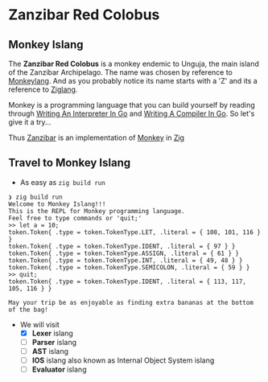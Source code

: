 # Zanzibar Red Colobus

## Monkey Islang

The **Zanzibar Red Colobus** is a monkey endemic to Unguja, the main island of the Zanzibar Archipelago.
The name was chosen by reference to [Monkeylang](https://monkeylang.org/). And as you probably notice its
name starts with a 'Z' and its a reference to [Ziglang](https://ziglang.org/).

Monkey is a programming language that you can build yourself by reading through
[Writing An Interpreter In Go](https://interpreterbook.com/) and
[Writing A Compiler In Go](https://compilerbook.com/). So let's give it a try...

Thus [Zanzibar](https://github.com/gthvn1/zanzibar/) is an implementation of [Monkey](https://monkeylang.org/) in [Zig](https://ziglang.org/)

## Travel to Monkey Islang

- As easy as `zig build run`
```
❯ zig build run
Welcome to Monkey Islang!!!
This is the REPL for Monkey programming language.
Feel free to type commands or 'quit;'
>> let a = 10;
token.Token{ .type = token.TokenType.LET, .literal = { 108, 101, 116 } }
token.Token{ .type = token.TokenType.IDENT, .literal = { 97 } }
token.Token{ .type = token.TokenType.ASSIGN, .literal = { 61 } }
token.Token{ .type = token.TokenType.INT, .literal = { 49, 48 } }
token.Token{ .type = token.TokenType.SEMICOLON, .literal = { 59 } }
>> quit;
token.Token{ .type = token.TokenType.IDENT, .literal = { 113, 117, 105, 116 } }

May your trip be as enjoyable as finding extra bananas at the bottom of the bag!
```

- We will visit
  - [x] **Lexer** islang
  - [ ] **Parser** islang
  - [ ] **AST** islang
  - [ ] **IOS** islang also known as Internal Object System islang
  - [ ] **Evaluator** islang
